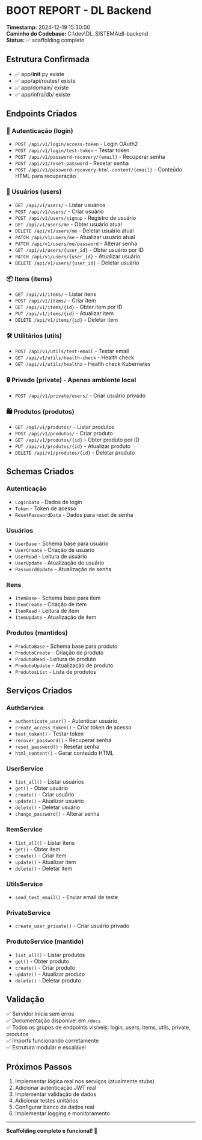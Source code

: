 # BOOT REPORT - DL Backend

**Timestamp:** 2024-12-19 15:30:00  
**Caminho do Codebase:** C:\dev\DL_SISTEMA\dl-backend  
**Status:** ✅ scaffolding completo  

## Estrutura Confirmada

- ✅ app/__init__.py existe
- ✅ app/api/routes/ existe
- ✅ app/domain/ existe  
- ✅ app/infra/db/ existe

## Endpoints Criados

### 🔐 Autenticação (login)
- `POST /api/v1/login/access-token` - Login OAuth2
- `POST /api/v1/login/test-token` - Testar token
- `POST /api/v1/password-recovery/{email}` - Recuperar senha
- `POST /api/v1/reset-password` - Resetar senha
- `POST /api/v1/password-recovery-html-content/{email}` - Conteúdo HTML para recuperação

### 👥 Usuários (users)
- `GET /api/v1/users/` - Listar usuários
- `POST /api/v1/users/` - Criar usuário
- `POST /api/v1/users/signup` - Registro de usuário
- `GET /api/v1/users/me` - Obter usuário atual
- `DELETE /api/v1/users/me` - Deletar usuário atual
- `PATCH /api/v1/users/me` - Atualizar usuário atual
- `PATCH /api/v1/users/me/password` - Alterar senha
- `GET /api/v1/users/{user_id}` - Obter usuário por ID
- `PATCH /api/v1/users/{user_id}` - Atualizar usuário
- `DELETE /api/v1/users/{user_id}` - Deletar usuário

### 📦 Itens (items)
- `GET /api/v1/items/` - Listar itens
- `POST /api/v1/items/` - Criar item
- `GET /api/v1/items/{id}` - Obter item por ID
- `PUT /api/v1/items/{id}` - Atualizar item
- `DELETE /api/v1/items/{id}` - Deletar item

### 🛠️ Utilitários (utils)
- `POST /api/v1/utils/test-email` - Testar email
- `GET /api/v1/utils/health-check` - Health check
- `GET /api/v1/utils/healthz` - Health check Kubernetes

### 🔒 Privado (private) - Apenas ambiente local
- `POST /api/v1/private/users/` - Criar usuário privado

### 🛍️ Produtos (produtos)
- `GET /api/v1/produtos/` - Listar produtos
- `POST /api/v1/produtos/` - Criar produto
- `GET /api/v1/produtos/{id}` - Obter produto por ID
- `PUT /api/v1/produtos/{id}` - Atualizar produto
- `DELETE /api/v1/produtos/{id}` - Deletar produto

## Schemas Criados

### Autenticação
- `LoginData` - Dados de login
- `Token` - Token de acesso
- `ResetPasswordData` - Dados para reset de senha

### Usuários
- `UserBase` - Schema base para usuário
- `UserCreate` - Criação de usuário
- `UserRead` - Leitura de usuário
- `UserUpdate` - Atualização de usuário
- `PasswordUpdate` - Atualização de senha

### Itens
- `ItemBase` - Schema base para item
- `ItemCreate` - Criação de item
- `ItemRead` - Leitura de item
- `ItemUpdate` - Atualização de item

### Produtos (mantidos)
- `ProdutoBase` - Schema base para produto
- `ProdutoCreate` - Criação de produto
- `ProdutoRead` - Leitura de produto
- `ProdutoUpdate` - Atualização de produto
- `ProdutosList` - Lista de produtos

## Serviços Criados

### AuthService
- `authenticate_user()` - Autenticar usuário
- `create_access_token()` - Criar token de acesso
- `test_token()` - Testar token
- `recover_password()` - Recuperar senha
- `reset_password()` - Resetar senha
- `html_content()` - Gerar conteúdo HTML

### UserService
- `list_all()` - Listar usuários
- `get()` - Obter usuário
- `create()` - Criar usuário
- `update()` - Atualizar usuário
- `delete()` - Deletar usuário
- `change_password()` - Alterar senha

### ItemService
- `list_all()` - Listar itens
- `get()` - Obter item
- `create()` - Criar item
- `update()` - Atualizar item
- `delete()` - Deletar item

### UtilsService
- `send_test_email()` - Enviar email de teste

### PrivateService
- `create_user_private()` - Criar usuário privado

### ProdutoService (mantido)
- `list_all()` - Listar produtos
- `get()` - Obter produto
- `create()` - Criar produto
- `update()` - Atualizar produto
- `delete()` - Deletar produto

## Validação

✅ Servidor inicia sem erros  
✅ Documentação disponível em `/docs`  
✅ Todos os grupos de endpoints visíveis: login, users, items, utils, private, produtos  
✅ Imports funcionando corretamente  
✅ Estrutura modular e escalável  

## Próximos Passos

1. Implementar lógica real nos serviços (atualmente stubs)
2. Adicionar autenticação JWT real
3. Implementar validação de dados
4. Adicionar testes unitários
5. Configurar banco de dados real
6. Implementar logging e monitoramento

---
**Scaffolding completo e funcional! 🚀**